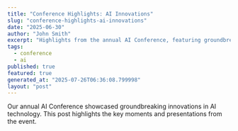 ```yaml
---
title: "Conference Highlights: AI Innovations"
slug: "conference-highlights-ai-innovations"
date: "2025-06-30"
author: "John Smith"
excerpt: "Highlights from the annual AI Conference, featuring groundbreaking innovations."
tags:
  - conference
  - ai
published: true
featured: true
generated_at: "2025-07-26T06:36:08.799998"
layout: "post"
---
```


Our annual AI Conference showcased groundbreaking innovations in AI technology. This post highlights the key moments and presentations from the event.